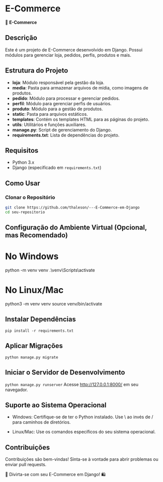 # E-Commerce 

🛒 **E-Commerce**

## Descrição

Este é um projeto de E-Commerce desenvolvido em Django. Possui módulos para gerenciar loja, pedidos, perfis, produtos e mais.

## Estrutura do Projeto

- **loja**: Módulo responsável pela gestão da loja.
- **media**: Pasta para armazenar arquivos de mídia, como imagens de produtos.
- **pedido**: Módulo para processar e gerenciar pedidos.
- **perfil**: Módulo para gerenciar perfis de usuários.
- **produto**: Módulo para a gestão de produtos.
- **static**: Pasta para arquivos estáticos.
- **templates**: Contém os templates HTML para as páginas do projeto.
- **utils**: Utilitários e funções auxiliares.
- **manage.py**: Script de gerenciamento do Django.
- **requirements.txt**: Lista de dependências do projeto.

## Requisitos

- Python 3.x
- Django (especificado em `requirements.txt`)

## Como Usar

### Clonar o Repositório

```bash
git clone https://github.com/thaleson/---E-Commerce-em-Django
cd seu-repositorio
```


## Configuração do Ambiente Virtual (Opcional, mas Recomendado)

# No Windows
python -m venv venv
.\venv\Scripts\activate

# No Linux/Mac
python3 -m venv venv
source venv/bin/activate

## Instalar Dependências
```pip install -r requirements.txt```

## Aplicar Migrações
```python manage.py migrate```

## Iniciar o Servidor de Desenvolvimento
``` python manage.py runserver ```
Acesse http://127.0.0.1:8000/ em seu navegador.

## Suporte ao Sistema Operacional
- Windows:
Certifique-se de ter o Python instalado.
Use \ ao invés de / para caminhos de diretórios.

- Linux/Mac:
Use os comandos específicos do seu sistema operacional.


## Contribuições

Contribuições são bem-vindas! Sinta-se à vontade para abrir problemas ou enviar pull requests.

🚀 Divirta-se com seu E-Commerce em Django! 🛍️


